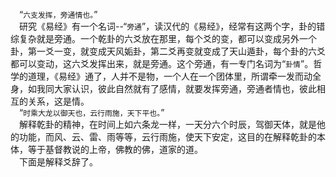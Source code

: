 &emsp;“``六支发挥，旁通情也。``”<br>&emsp;研究《易经》有一个名词--“``旁通``”，读汉代的《易经》，经常有这两个字，卦的错综复杂就是旁通。一个乾卦的六爻放在那里，每个爻的变，都可以变成另外一个卦，第一爻一变，就变成天风姤卦，第二爻再变就变成了天山遁卦，每个卦的六爻都可以变动，这六爻发挥出来，就是旁通。这个旁通，有一专门名词为“``卦情``”。哲学的道理，《易经》通了，人并不是物，一个人在一个团体里，所谓牵一发而动全身，如我同大家认识，彼此自然就有了感情，就要发挥旁通，旁通者情也，彼此相互的关系，这是情。<br>&emsp;“``时乘大龙以御天也，云行雨施，天下平也。``”<br>&emsp;解释乾卦的精神，在时间上如六条龙一样，一天分六个时辰，驾御天体，就是他的功能，而风、云、雷、雨等等，云行雨施，使天下安定，这目的在解释乾卦的本体，等于基督教说的上帝，佛教的佛，道家的道。<br>&emsp;下面是解释爻辞了。<br>